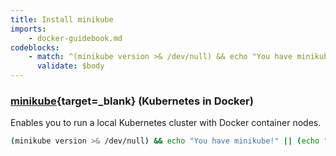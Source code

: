 ```yaml
---
title: Install minikube
imports:
    - docker-guidebook.md
codeblocks:
    - match: ^(minikube version >& /dev/null) && echo "You have minikube!" \|\| (echo "Please install minikube" && exit 1)$
      validate: $body
---
```


### [minikube](https://minikube.sigs.k8s.io/docs/start/){target=_blank} (Kubernetes in Docker)
Enables you to run a local Kubernetes cluster with Docker container nodes.

```bash
(minikube version >& /dev/null) && echo "You have minikube!" || (echo "Please install minikube" && exit 1)
```